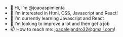- 👋 Hi, I’m @joaoaspimienta
- 👀 I’m interested in Html, CSS, Javascript and React!
- 🌱 I’m currently learning Javascript and React
- 💞️ I’m looking to improve a lot and then get a job
- 📫 How to reach me: joaoalejandro32@gmail.com!

<!---
joaoaspimienta/joaoaspimienta is a ✨ special ✨ repository because its `README.md` (this file) appears on your GitHub profile.
You can click the Preview link to take a look at your changes.
--->
